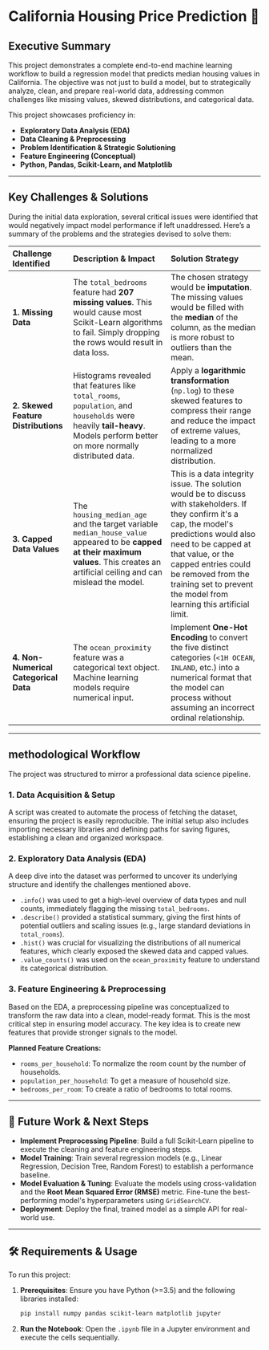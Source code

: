 # California Housing Price Prediction 🏡

## Executive Summary

This project demonstrates a complete end-to-end machine learning workflow to build a regression model that predicts median housing values in California. The objective was not just to build a model, but to strategically analyze, clean, and prepare real-world data, addressing common challenges like missing values, skewed distributions, and categorical data.

This project showcases proficiency in:

  * **Exploratory Data Analysis (EDA)**
  * **Data Cleaning & Preprocessing**
  * **Problem Identification & Strategic Solutioning**
  * **Feature Engineering (Conceptual)**
  * **Python, Pandas, Scikit-Learn, and Matplotlib**

-----

## Key Challenges & Solutions

During the initial data exploration, several critical issues were identified that would negatively impact model performance if left unaddressed. Here’s a summary of the problems and the strategies devised to solve them:

| Challenge Identified | Description & Impact | Solution Strategy |
| :--- | :--- | :--- |
| **1. Missing Data** | The `total_bedrooms` feature had **207 missing values**. This would cause most Scikit-Learn algorithms to fail. Simply dropping the rows would result in data loss. | The chosen strategy would be **imputation**. The missing values would be filled with the **median** of the column, as the median is more robust to outliers than the mean. |
| **2. Skewed Feature Distributions** | Histograms revealed that features like `total_rooms`, `population`, and `households` were heavily **tail-heavy**. Models perform better on more normally distributed data. | Apply a **logarithmic transformation** (`np.log`) to these skewed features to compress their range and reduce the impact of extreme values, leading to a more normalized distribution. |
| **3. Capped Data Values** | The `housing_median_age` and the target variable `median_house_value` appeared to be **capped at their maximum values**. This creates an artificial ceiling and can mislead the model. | This is a data integrity issue. The solution would be to discuss with stakeholders. If they confirm it's a cap, the model's predictions would also need to be capped at that value, or the capped entries could be removed from the training set to prevent the model from learning this artificial limit. |
| **4. Non-Numerical Categorical Data** | The `ocean_proximity` feature was a categorical text object. Machine learning models require numerical input. | Implement **One-Hot Encoding** to convert the five distinct categories (`<1H OCEAN`, `INLAND`, etc.) into a numerical format that the model can process without assuming an incorrect ordinal relationship. |

-----

## methodological Workflow

The project was structured to mirror a professional data science pipeline.

### 1\. Data Acquisition & Setup

A script was created to automate the process of fetching the dataset, ensuring the project is easily reproducible. The initial setup also includes importing necessary libraries and defining paths for saving figures, establishing a clean and organized workspace.

### 2\. Exploratory Data Analysis (EDA)

A deep dive into the dataset was performed to uncover its underlying structure and identify the challenges mentioned above.

  * `.info()` was used to get a high-level overview of data types and null counts, immediately flagging the missing `total_bedrooms`.
  * `.describe()` provided a statistical summary, giving the first hints of potential outliers and scaling issues (e.g., large standard deviations in `total_rooms`).
  * `.hist()` was crucial for visualizing the distributions of all numerical features, which clearly exposed the skewed data and capped values.
  * `.value_counts()` was used on the `ocean_proximity` feature to understand its categorical distribution.

### 3\. Feature Engineering & Preprocessing

Based on the EDA, a preprocessing pipeline was conceptualized to transform the raw data into a clean, model-ready format. This is the most critical step in ensuring model accuracy. The key idea is to create new features that provide stronger signals to the model.

**Planned Feature Creations:**

  * `rooms_per_household`: To normalize the room count by the number of households.
  * `population_per_household`: To get a measure of household size.
  * `bedrooms_per_room`: To create a ratio of bedrooms to total rooms.

-----

## 🚀 Future Work & Next Steps

  * **Implement Preprocessing Pipeline**: Build a full Scikit-Learn pipeline to execute the cleaning and feature engineering steps.
  * **Model Training**: Train several regression models (e.g., Linear Regression, Decision Tree, Random Forest) to establish a performance baseline.
  * **Model Evaluation & Tuning**: Evaluate the models using cross-validation and the **Root Mean Squared Error (RMSE)** metric. Fine-tune the best-performing model's hyperparameters using `GridSearchCV`.
  * **Deployment**: Deploy the final, trained model as a simple API for real-world use.

-----

## 🛠️ Requirements & Usage

To run this project:

1.  **Prerequisites**: Ensure you have Python (\>=3.5) and the following libraries installed:
    ```bash
    pip install numpy pandas scikit-learn matplotlib jupyter
    ```
2.  **Run the Notebook**: Open the `.ipynb` file in a Jupyter environment and execute the cells sequentially.
